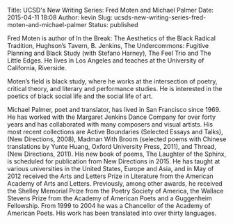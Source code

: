 Title: UCSD's New Writing Series: Fred Moten and Michael Palmer
Date: 2015-04-11 18:08
Author: kevin
Slug: ucsds-new-writing-series-fred-moten-and-michael-palmer
Status: published

Fred Moten is author of In the Break: The Aesthetics of the Black Radical Tradition, Hughson’s Tavern, B. Jenkins, The Undercommons: Fugitive Planning and Black Study (with Stefano Harney), The Feel Trio and The Little Edges. He lives in Los Angeles and teaches at the University of California, Riverside.

Moten’s field is black study, where he works at the intersection of poetry, critical theory, and literary and performance studies. He is interested in the poetics of black social life and the social life of art.

Michael Palmer, poet and translator, has lived in San Francisco since 1969. He has worked with the Margaret Jenkins Dance Company for over forty years and has collaborated with many composers and visual artists. His most recent collections are Active Boundaries (Selected Essays and Talks), (New Directions, 2008), Madman With Broom (selected poems with Chinese translations by Yunte Huang, Oxford University Press, 2011), and Thread, (New Directions, 2011). His new book of poems, The Laughter of the Sphinx, is scheduled for publication from New Directions in 2015. He has taught at various universities in the United States, Europe and Asia, and in May of 2012 received the Arts and Letters Prize in Literature from the American Academy of Arts and Letters. Previously, among other awards, he received the Shelley Memorial Prize from the Poetry Society of America, the Wallace Stevens Prize from the Academy of American Poets and a Guggenheim Fellowship. From 1999 to 2004 he was a Chancellor of the Academy of American Poets. His work has been translated into over thirty languages.
